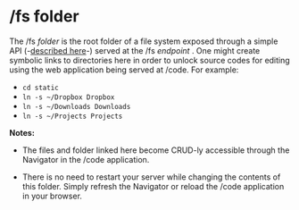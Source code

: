 # /fs folder

The /fs _folder_ is the root folder of a file system exposed through a simple API (-[described here](https://google.com/?q=please%20describe)-) served at the /fs _endpoint_ . One might create symbolic links to directories here in order to unlock source codes for editing using the web application being served at /code. For example:

* `cd static`
* `ln -s ~/Dropbox Dropbox`
* `ln -s ~/Downloads Downloads`
* `ln -s ~/Projects Projects`

**Notes:** 

* The files and folder linked here become CRUD-ly accessible through the Navigator in the /code application.

* There is no need to restart your server while changing the contents of this folder. Simply refresh the Navigator or reload the /code application in your browser.
